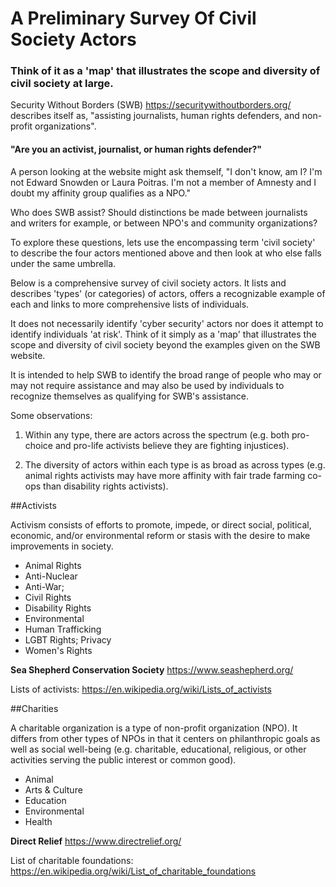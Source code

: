 # A Preliminary Survey Of Civil Society Actors
### Think of it as a 'map' that illustrates the scope and diversity of civil society at large.

Security Without Borders (SWB) https://securitywithoutborders.org/ describes itself as, "assisting journalists, human rights defenders, and non-profit organizations".

#### "Are you an activist, journalist, or human rights defender?"

A person looking at the website might ask themself, "I don't know, am I? I'm not Edward Snowden or Laura Poitras. I'm not a member of Amnesty and I doubt my affinity group qualifies as a NPO."

Who does SWB assist? Should distinctions be made between journalists and writers for example, or between NPO's and community organizations?

To explore these questions, lets use the encompassing term 'civil society' to describe the four actors mentioned above and then look at who else falls under the same umbrella.

Below is a comprehensive survey of civil society actors. It lists and describes 'types' (or categories) of actors, offers a recognizable example of each and links to more comprehensive lists of individuals.

It does not necessarily identify 'cyber security' actors nor does it attempt to identify individuals 'at risk'. Think of it simply as a 'map' that illustrates the scope and diversity of civil society beyond the examples given on the SWB website.

It is intended to help SWB to identify the broad range of people who may or may not require assistance and may also be used by individuals to recognize themselves as qualifying for SWB's assistance.

Some observations:

1. Within any type, there are actors across the spectrum (e.g. both pro-choice and pro-life activists believe they are fighting injustices).

2. The diversity of actors within each type is as broad as across types (e.g. animal rights activists may have more affinity with fair trade farming co-ops than disability rights activists).

##Activists

Activism consists of efforts to promote, impede, or direct social, political, economic, and/or environmental reform or stasis with the desire to make improvements in society.

* Animal Rights
* Anti-Nuclear
* Anti-War;
* Civil Rights
* Disability Rights
* Environmental
* Human Trafficking
* LGBT Rights; Privacy
* Women's Rights

**Sea Shepherd Conservation Society** https://www.seashepherd.org/

Lists of activists: https://en.wikipedia.org/wiki/Lists_of_activists
					
##Charities

A charitable organization is a type of non-profit organization (NPO). It differs from other types of NPOs in that it centers on philanthropic goals as well as social well-being (e.g. charitable, educational, religious, or other activities serving the public interest or common good).

* Animal
* Arts & Culture
* Education
* Environmental
* Health

**Direct Relief** https://www.directrelief.org/

List of charitable foundations: https://en.wikipedia.org/wiki/List_of_charitable_foundations

